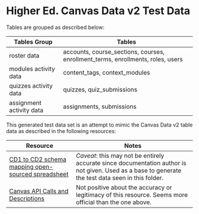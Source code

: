 # Higher Ed. Canvas Data v2 Test Data

Tables are grouped as described below:

| Tables Group | Tables |
| -------- | -------- |
| roster data | accounts, course_sections, courses, enrollment_terms, enrollments, roles, users |
| modules activity data | content_tags, context_modules |
| quizzes activity data | quizzes, quiz_submissions |
| assignment activity data | assignments, submissions |

This generated test data set is an attempt to mimic the Canvas Data v2 table data as described in the following resources:

| Resource | Notes |
| -------- | -------- |
| [CD1 to CD2 schema mapping open-sourced spreadsheet](https://docs.google.com/spreadsheets/d/1kqCXAD9K45L0QeEtbuuMAFp2fW8o0oC8EBzJf58SjrY/edit#gid=527545099) | <em>Caveat</em>: this may not be entirely accurate since documentation author is not given. Used as a base to generate the test data seen in this folder. |
| [Canvas API Calls and Descriptions](https://api-gateway.instructure.com/doc/) | Not positive about the accuracy or legitimacy of this resource. Seems more official than the one above. |
